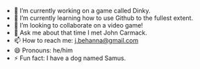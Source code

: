 - 🔭 I’m currently working on a game called Dinky.
- 🌱 I’m currently learning how to use Github to the fullest extent.
- 👯 I’m looking to collaborate on a video game!
- 💬 Ask me about that time I met John Carmack.
- 📫 How to reach me: j.behanna@gmail.com
- 😄 Pronouns: he/him
- ⚡ Fun fact: I have a dog named Samus.
